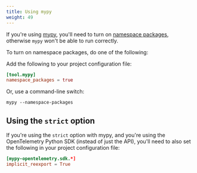 ```yaml
---
title: Using mypy
weight: 49
---
```


If you're using [mypy](http://mypy-lang.org/), you'll need to turn on [namespace
packages](https://mypy.readthedocs.io/en/stable/command_line.html#cmdoption-mypy-namespace-packages),
otherwise `mypy` won't be able to run correctly.

To turn on namespace packages, do one of the following:

Add the following to your project configuration file:

```toml
[tool.mypy]
namespace_packages = true
```

Or, use a command-line switch:

```shell
mypy --namespace-packages
```

## Using the `strict` option

If you're using the `strict` option with mypy, and you're using the
OpenTelemetry Python SDK (instead of just the API), you'll need to also set the
following in your project configuration file:

```toml
[mypy-opentelemetry.sdk.*]
implicit_reexport = True
```
